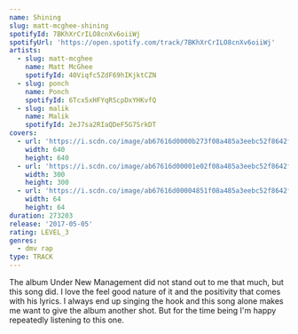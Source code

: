 ```yaml
---
name: Shining
slug: matt-mcghee-shining
spotifyId: 7BKhXrCrILO8cnXv6oiiWj
spotifyUrl: 'https://open.spotify.com/track/7BKhXrCrILO8cnXv6oiiWj'
artists:
  - slug: matt-mcghee
    name: Matt McGhee
    spotifyId: 40Viqfc5ZdF69hIKjktCZN
  - slug: ponch
    name: Ponch
    spotifyId: 6Tcx5xHFYqRScpDxYHKvfQ
  - slug: malik
    name: Malik
    spotifyId: 2eJ7sa2RIaQDeF5G7SrkDT
covers:
  - url: 'https://i.scdn.co/image/ab67616d0000b273f08a485a3eebc52f8642f1f0'
    width: 640
    height: 640
  - url: 'https://i.scdn.co/image/ab67616d00001e02f08a485a3eebc52f8642f1f0'
    width: 300
    height: 300
  - url: 'https://i.scdn.co/image/ab67616d00004851f08a485a3eebc52f8642f1f0'
    width: 64
    height: 64
duration: 273203
release: '2017-05-05'
rating: LEVEL_3
genres:
  - dmv rap
type: TRACK
---
```

The album Under New Management did not stand out to me that much, but this song did. I
love the feel good nature of it and the positivity that comes with his lyrics. I always
end up singing the hook and this song alone makes me want to give the album another shot.
But for the time being I'm happy repeatedly listening to this one.

